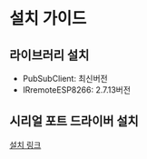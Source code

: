 # 설치 가이드
## 라이브러리 설치
- PubSubClient: 최신버전
- IRremoteESP8266: 2.7.13버전
## 시리얼 포트 드라이버 설치
[설치 링크](http://www.wch-ic.com/downloads/CH341SER_EXE.html)
